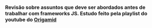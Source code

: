 <h3>
  Revisão sobre assuntos que deve ser abordados antes de trabalhar com frameworks JS.
  Estudo feito pela playlist do youtube do <a href="https://www.youtube.com/playlist?list=PL9rc_FjKlX39T78CUANwmdta_d1CgUtMt">Origamid</a>
</h3>



